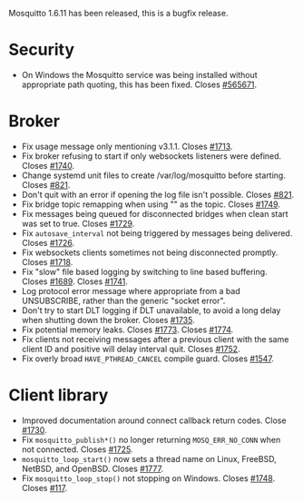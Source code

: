 <!--
.. title: Version 1.6.11 released.
.. slug: version-1-6-11-released
.. date: 2020-08-11 12:09:13 UTC+00:00
.. tags: Releases
.. category:
.. link:
.. description:
.. type: text
-->

Mosquitto 1.6.11 has been released, this is a bugfix release.

# Security

- On Windows the Mosquitto service was being installed without appropriate
  path quoting, this has been fixed. Closes [#565671].

# Broker

- Fix usage message only mentioning v3.1.1. Closes [#1713].
- Fix broker refusing to start if only websockets listeners were defined.
  Closes [#1740].
- Change systemd unit files to create /var/log/mosquitto before starting.
  Closes [#821].
- Don't quit with an error if opening the log file isn't possible.
  Closes [#821].
- Fix bridge topic remapping when using "" as the topic. Closes [#1749].
- Fix messages being queued for disconnected bridges when clean start was
  set to true. Closes [#1729].
- Fix `autosave_interval` not being triggered by messages being delivered.
  Closes [#1726].
- Fix websockets clients sometimes not being disconnected promptly.
  Closes [#1718].
- Fix "slow" file based logging by switching to line based buffering.
  Closes [#1689]. Closes [#1741].
- Log protocol error message where appropriate from a bad UNSUBSCRIBE, rather
  than the generic "socket error".
- Don't try to start DLT logging if DLT unavailable, to avoid a long delay
  when shutting down the broker. Closes [#1735].
- Fix potential memory leaks. Closes [#1773]. Closes [#1774].
- Fix clients not receiving messages after a previous client with the same
  client ID and positive will delay interval quit. Closes [#1752].
- Fix overly broad `HAVE_PTHREAD_CANCEL` compile guard. Closes [#1547].

# Client library

- Improved documentation around connect callback return codes. Close [#1730].
- Fix `mosquitto_publish*()` no longer returning `MOSQ_ERR_NO_CONN` when not
  connected. Closes [#1725].
- `mosquitto_loop_start()` now sets a thread name on Linux, FreeBSD, NetBSD,
  and OpenBSD. Closes [#1777].
- Fix `mosquitto_loop_stop()` not stopping on Windows. Closes [#1748]. Closes [#117].

[#117]: https://github.com/eclipse/mosquitto/issues/117

[#821]: https://github.com/eclipse/mosquitto/issues/821

[#1547]: https://github.com/eclipse/mosquitto/issues/1547

[#1689]: https://github.com/eclipse/mosquitto/issues/1689

[#1713]: https://github.com/eclipse/mosquitto/issues/1713

[#1718]: https://github.com/eclipse/mosquitto/issues/1718

[#1725]: https://github.com/eclipse/mosquitto/issues/1725

[#1726]: https://github.com/eclipse/mosquitto/issues/1726

[#1729]: https://github.com/eclipse/mosquitto/issues/1729

[#1730]: https://github.com/eclipse/mosquitto/issues/1730

[#1735]: https://github.com/eclipse/mosquitto/issues/1735

[#1740]: https://github.com/eclipse/mosquitto/issues/1740

[#1741]: https://github.com/eclipse/mosquitto/issues/1741

[#1748]: https://github.com/eclipse/mosquitto/issues/1748

[#1749]: https://github.com/eclipse/mosquitto/issues/1749

[#1752]: https://github.com/eclipse/mosquitto/issues/1752

[#1773]: https://github.com/eclipse/mosquitto/issues/1773

[#1774]: https://github.com/eclipse/mosquitto/issues/1774

[#1777]: https://github.com/eclipse/mosquitto/issues/1777

[#565671]: https://bugs.eclipse.org/bugs/show_bug.cgi?id=565671
